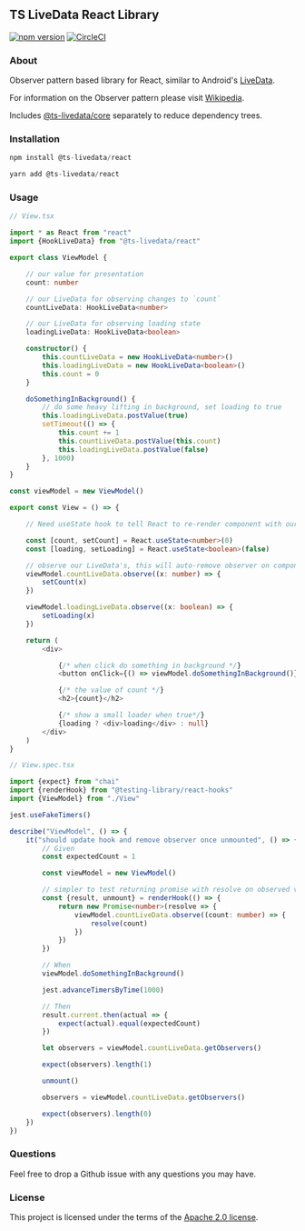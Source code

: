 ## TS LiveData React Library
[![npm version](https://badge.fury.io/js/%40ts-livedata%2Freact.svg)](https://badge.fury.io/js/%40ts-livedata%2Freact)
[![CircleCI](https://img.shields.io/circleci/project/github/brendangoldberg/ts-livedata-react/master.svg)](https://circleci.com/gh/brendangoldberg/ts-livedata-react/tree/master)

### About
Observer pattern based library for React, similar to Android's [LiveData](https://developer.android.com/topic/libraries/architecture/livedata).

For information on the Observer pattern please visit [Wikipedia](https://en.wikipedia.org/wiki/Observer_pattern#:~:text=The%20observer%20pattern%20is%20a,calling%20one%20of%20their%20methods.).

Includes [@ts-livedata/core](https://www.npmjs.com/package/@ts-livedata/core) separately to reduce dependency trees.

### Installation
```javascript
npm install @ts-livedata/react
```

```javascript
yarn add @ts-livedata/react
```

### Usage
```typescript jsx
// View.tsx

import * as React from "react"
import {HookLiveData} from "@ts-livedata/react"

export class ViewModel {

    // our value for presentation
    count: number

    // our LiveData for observing changes to `count`
    countLiveData: HookLiveData<number>

    // our LiveData for observing loading state
    loadingLiveData: HookLiveData<boolean>

    constructor() {
        this.countLiveData = new HookLiveData<number>()
        this.loadingLiveData = new HookLiveData<boolean>()
        this.count = 0
    }

    doSomethingInBackground() {
        // do some heavy lifting in background, set loading to true
        this.loadingLiveData.postValue(true)
        setTimeout(() => {
            this.count += 1
            this.countLiveData.postValue(this.count)
            this.loadingLiveData.postValue(false)
        }, 1000)
    }
}

const viewModel = new ViewModel()

export const View = () => {

    // Need useState hook to tell React to re-render component with our new data

    const [count, setCount] = React.useState<number>(0)
    const [loading, setLoading] = React.useState<boolean>(false)

    // observe our LiveData's, this will auto-remove observer on component unmount
    viewModel.countLiveData.observe((x: number) => {
        setCount(x)
    })

    viewModel.loadingLiveData.observe((x: boolean) => {
        setLoading(x)
    })

    return (
        <div>

            {/* when click do something in background */}
            <button onClick={() => viewModel.doSomethingInBackground()}>Click me</button>

            {/* the value of count */}
            <h2>{count}</h2>

            {/* show a small loader when true*/}
            {loading ? <div>loading</div> : null}
        </div>
    )
}
```
```typescript jsx
// View.spec.tsx

import {expect} from "chai"
import {renderHook} from "@testing-library/react-hooks"
import {ViewModel} from "./View"

jest.useFakeTimers()

describe("ViewModel", () => {
    it("should update hook and remove observer once unmounted", () => {
        // Given
        const expectedCount = 1

        const viewModel = new ViewModel()

        // simpler to test returning promise with resolve on observed value
        const {result, unmount} = renderHook(() => {
            return new Promise<number>(resolve => {
                viewModel.countLiveData.observe((count: number) => {
                    resolve(count)
                })
            })
        })

        // When
        viewModel.doSomethingInBackground()

        jest.advanceTimersByTime(1000)

        // Then
        result.current.then(actual => {
            expect(actual).equal(expectedCount)
        })

        let observers = viewModel.countLiveData.getObservers()

        expect(observers).length(1)

        unmount()

        observers = viewModel.countLiveData.getObservers()

        expect(observers).length(0)
    })
})
```

### Questions
Feel free to drop a Github issue with any questions you may have.

### License
This project is licensed under the terms of the [Apache 2.0 license](https://www.apache.org/licenses/LICENSE-2.0).
